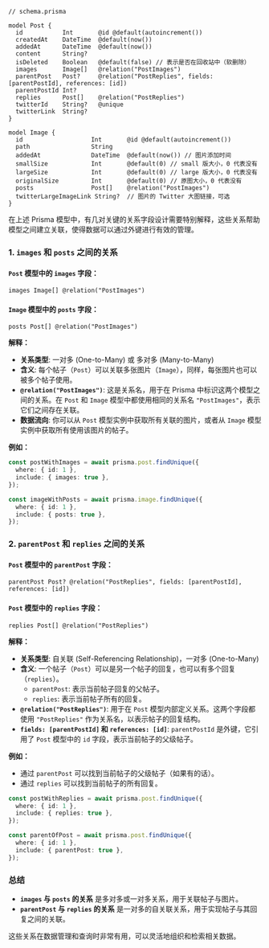 ```
// schema.prisma

model Post {
  id           Int       @id @default(autoincrement())
  createdAt    DateTime  @default(now())
  addedAt      DateTime  @default(now())
  content      String?
  isDeleted    Boolean   @default(false) // 表示是否在回收站中（软删除）
  images       Image[]   @relation("PostImages")
  parentPost   Post?     @relation("PostReplies", fields: [parentPostId], references: [id])
  parentPostId Int?
  replies      Post[]    @relation("PostReplies")
  twitterId    String?   @unique
  twitterLink  String?
}

model Image {
  id                   Int       @id @default(autoincrement())
  path                 String
  addedAt              DateTime  @default(now()) // 图片添加时间
  smallSize            Int       @default(0) // small 版大小，0 代表没有
  largeSize            Int       @default(0) // large 版大小，0 代表没有
  originalSize         Int       @default(0) // 原图大小，0 代表没有
  posts                Post[]    @relation("PostImages")
  twitterLargeImageLink String?  // 图片的 Twitter 大图链接，可选
}
```

在上述 Prisma 模型中，有几对关键的关系字段设计需要特别解释，这些关系帮助模型之间建立关联，使得数据可以通过外键进行有效的管理。

### 1. `images` 和 `posts` 之间的关系

#### `Post` 模型中的 `images` 字段：
```prisma
images Image[] @relation("PostImages")
```

#### `Image` 模型中的 `posts` 字段：
```prisma
posts Post[] @relation("PostImages")
```

**解释：**
- **关系类型**: 一对多 (One-to-Many) 或 多对多 (Many-to-Many)
- **含义**: 每个帖子（`Post`）可以关联多张图片（`Image`），同样，每张图片也可以被多个帖子使用。
- **`@relation("PostImages")`**: 这是关系名，用于在 Prisma 中标识这两个模型之间的关系。在 `Post` 和 `Image` 模型中都使用相同的关系名 `"PostImages"`，表示它们之间存在关联。
- **数据流向**: 你可以从 `Post` 模型实例中获取所有关联的图片，或者从 `Image` 模型实例中获取所有使用该图片的帖子。

**例如：**
```typescript
const postWithImages = await prisma.post.findUnique({
  where: { id: 1 },
  include: { images: true },
});

const imageWithPosts = await prisma.image.findUnique({
  where: { id: 1 },
  include: { posts: true },
});
```

### 2. `parentPost` 和 `replies` 之间的关系

#### `Post` 模型中的 `parentPost` 字段：
```prisma
parentPost Post? @relation("PostReplies", fields: [parentPostId], references: [id])
```

#### `Post` 模型中的 `replies` 字段：
```prisma
replies Post[] @relation("PostReplies")
```

**解释：**
- **关系类型**: 自关联 (Self-Referencing Relationship)，一对多 (One-to-Many)
- **含义**: 一个帖子（`Post`）可以是另一个帖子的回复，也可以有多个回复（`replies`）。
  - `parentPost`: 表示当前帖子回复的父帖子。
  - `replies`: 表示当前帖子所有的回复。
- **`@relation("PostReplies")`**: 用于在 `Post` 模型内部定义关系。这两个字段都使用 `"PostReplies"` 作为关系名，以表示帖子的回复结构。
- **`fields: [parentPostId]` 和 `references: [id]`**: `parentPostId` 是外键，它引用了 `Post` 模型中的 `id` 字段，表示当前帖子的父级帖子。

**例如：**
- 通过 `parentPost` 可以找到当前帖子的父级帖子（如果有的话）。
- 通过 `replies` 可以找到当前帖子的所有回复。

```typescript
const postWithReplies = await prisma.post.findUnique({
  where: { id: 1 },
  include: { replies: true },
});

const parentOfPost = await prisma.post.findUnique({
  where: { id: 1 },
  include: { parentPost: true },
});
```

### 总结
- **`images` 与 `posts` 的关系** 是多对多或一对多关系，用于关联帖子与图片。
- **`parentPost` 与 `replies` 的关系** 是一对多的自关联关系，用于实现帖子与其回复之间的关联。

这些关系在数据管理和查询时非常有用，可以灵活地组织和检索相关数据。